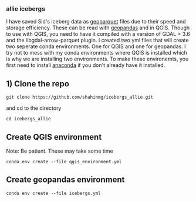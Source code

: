 ### allie icebergs

I have saved Sid's iceberg data as [geoparquet](https://geoparquet.org/) files due to their speed and storage efficiency. These can be read with [geopandas](https://geopandas.org/en/stable/) and in QGIS. Though to use with QGIS, you need to have it compiled with a version of GDAL > 3.6 and the libgdal-arrow-parquet plugin. I created two yml files that will create two seperate conda environments. One for QGIS and one for geopandas. I try not to mess with my conda environments where QGIS is installed which is why we are installing two environments. To make these environemts, you first need to install [anaconda](https://www.anaconda.com/download) if you don't already have it installed.

## 1) Clone the repo
```
git clone https://github.com/shahinmg/icebergs_allie.git
```
and cd to the directory 
```
cd icebergs_allie
```
## Create QGIS environment

Note: Be patient. These may take some time
```
conda env create --file qgis_environment.yml
```

## Create geopandas environment
```
conda env create --file icebergs.yml
```
